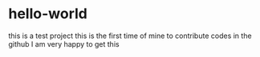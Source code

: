 # hello-world
this is a test project
this is the first time of mine to contribute codes in the github
I am very happy to get this

